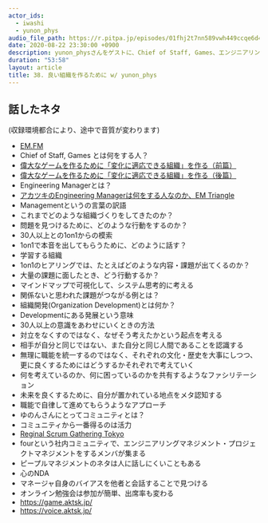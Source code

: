 ```yaml
---
actor_ids:
  - iwashi
  - yunon_phys
audio_file_path: https://r.pitpa.jp/episodes/01fhj2t7nn589vwh449ccqe6d4.mp3
date: 2020-08-22 23:30:00 +0900
description: yunon_physさんをゲストに、Chief of Staff, Games、エンジニアリングマネジメント、組織開発、1on1、コミュニティ活動などについて語っていただいたエピソードです。
duration: "53:58"
layout: article
title: 38. 良い組織を作るために w/ yunon_phys
---
```


## 話したネタ

(収録環境都合により、途中で音質が変わります)

- [EM.FM](https://anchor.fm/em-fm)
- Chief of Staff, Games とは何をする人？
- [偉大なゲームを作るために「変化に適応できる組織」を作る（前篇）](https://voice.aktsk.jp/5302/)
- [偉大なゲームを作るために「変化に適応できる組織」を作る（後篇）](https://voice.aktsk.jp/5345/)
- Engineering Managerとは？
- [アカツキのEngineering Managerは何をする人なのか、EM Triangle](https://speakerdeck.com/yunon_phys/what-is-an-em-in-akatsuki)
- Managementというの言葉の訳語
- これまでどのような組織づくりをしてきたのか？
- 問題を見つけるために、どのような行動をするのか？
- 30人以上との1on1からの模索
- 1on1で本音を出してもらうために、どのように話す？
- 学習する組織
- 1on1のヒアリングでは、たとえばどのような内容・課題が出てくるのか？
- 大量の課題に面したとき、どう行動するか？
- マインドマップで可視化して、システム思考的に考える
- 関係ないと思われた課題がつながる例とは？
- 組織開発(Organization Development)とは何か？
- Developmentにある発展という意味
- 30人以上の意識をあわせにいくときの方法
- 対立をなくすのではなく、なぜそう考えたかという起点を考える
- 相手が自分と同じではない、また自分と同じ人間であることを認識する
- 無理に職能を統一するのではなく、それぞれの文化・歴史を大事にしつつ、更に良くするためにはどうするかそれぞれで考えていく
- 何を考えているのか、何に困っているのかを共有するようなファシリテーション
- 未来を良くするために、自分が置かれている地点をメタ認知する
- 職能で自律して進めてもらうようなアプローチ
- ゆのんさんにとってコミュニティとは？
- コミュニティから一番得るのは活力
- [Reginal Scrum Gathering Tokyo](https://2020.scrumgatheringtokyo.org/)
- fourという社内コミュニティで、エンジニアリングマネジメント・プロジェクトマネジメントをするメンバが集まる
- ピープルマネジメントのネタは人に話しにくいこともある
- 心のNDA
- マネージャ自身のバイアスを他者と会話することで見つける
- オンライン勉強会は参加が簡単、出席率も変わる
- https://game.aktsk.jp/
- https://voice.aktsk.jp/
